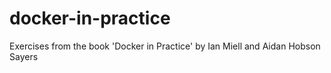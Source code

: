 # docker-in-practice
Exercises from the book 'Docker in Practice' by Ian Miell and Aidan Hobson Sayers
